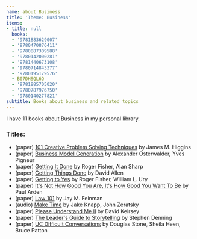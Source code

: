 ```yaml
---
name: about Business
title: 'Theme: Business'
items:
- title: null
  books:
  - '9781883629007'
  - '9780470876411'
  - '9780887309588'
  - '9780142000281'
  - '9781440673108'
  - '9780714843377'
  - '9780195179576'
  - B07DHSQL6Q
  - '9781885705020'
  - '9780787976750'
  - '9780140277821'
subtitle: Books about business and related topics
---
```

I have 11 books about Business in my personal library.

### Titles:
- (paper) [101 Creative Problem Solving Techniques](/books/info/9781883629007) by James M. Higgins
- (paper) [Business Model Generation](/books/info/9780470876411) by Alexander Osterwalder, Yves Pigneur
- (paper) [Getting It Done](/books/info/9780887309588) by Roger Fisher, Alan Sharp
- (paper) [Getting Things Done](/books/info/9780142000281) by David Allen
- (paper) [Getting to Yes](/books/info/9781440673108) by Roger Fisher, William L. Ury
- (paper) [It's Not How Good You Are, It's How Good You Want To Be](/books/info/9780714843377) by Paul Arden
- (paper) [Law 101](/books/info/9780195179576) by Jay M. Feinman
- (audio) [Make Time](/books/info/B07DHSQL6Q) by Jake Knapp, John Zeratsky
- (paper) [Please Understand Me II](/books/info/9781885705020) by David Keirsey
- (paper) [The Leader's Guide to Storytelling](/books/info/9780787976750) by Stephen Denning
- (paper) [UC Difficult Conversations](/books/info/9780140277821) by Douglas Stone, Sheila Heen, Bruce Patton
